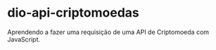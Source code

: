 # dio-api-criptomoedas

Aprendendo a fazer uma requisição de uma API de Criptomoeda com JavaScript.

